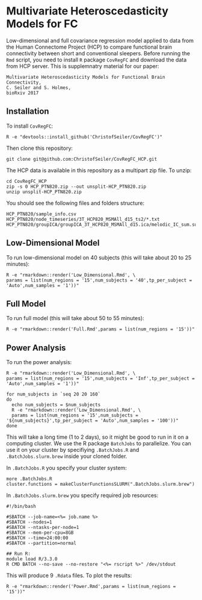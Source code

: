 # Multivariate Heteroscedasticity Models for FC

Low-dimensional and full covariance regression model applied to data from the Human Connectome Project (HCP) to compare functional brain connectivity between short and conventional sleepers. Before running the ``Rmd`` script, you need to install ``R`` package ``CovRegFC`` and download the data from HCP server. This is supplemnatry material for our paper:

```
Multivariate Heteroscedasticity Models for Functional Brain Connectivity,
C. Seiler and S. Holmes,
bioRxiv 2017
```

## Installation

To install ``CovRegFC``:

```
R -e "devtools::install_github('ChristofSeiler/CovRegFC')"
```

Then clone this repository:

```
git clone git@github.com:ChristofSeiler/CovRegFC_HCP.git
```

The HCP data is available in this repository as a multipart zip file. To unzip:

```
cd CovRegFC_HCP
zip -s 0 HCP_PTN820.zip --out unsplit-HCP_PTN820.zip
unzip unsplit-HCP_PTN820.zip
```

You should see the following files and folders structure:

```
HCP_PTN820/sample_info.csv
HCP_PTN820/node_timeseries/3T_HCP820_MSMAll_d15_ts2/*.txt
HCP_PTN820/groupICA/groupICA_3T_HCP820_MSMAll_d15.ica/melodic_IC_sum.sum/*.png
```

## Low-Dimensional Model

To run low-dimensional model on 40 subjects (this will take about 20 to 25 minutes):

```
R -e "rmarkdown::render('Low_Dimensional.Rmd', \
params = list(num_regions = '15',num_subjects = '40',tp_per_subject = 'Auto',num_samples = '1'))"
```

## Full Model

To run full model (this will take about 50 to 55 minutes):

```
R -e "rmarkdown::render('Full.Rmd',params = list(num_regions = '15'))"
```

## Power Analysis

To run the power analysis:

```
R -e "rmarkdown::render('Low_Dimensional.Rmd', \
params = list(num_regions = '15',num_subjects = 'Inf',tp_per_subject = 'Auto',num_samples = '1'))"

for num_subjects in `seq 20 20 160`
do
  echo num_subjects = $num_subjects
  R -e "rmarkdown::render('Low_Dimensional.Rmd', \
  params = list(num_regions = '15',num_subjects = '${num_subjects}',tp_per_subject = 'Auto',num_samples = '100'))"
done
```

This will take a long time (1 to 2 days), so it might be good to run in it on a computing cluster. We use the R package ``BatchJobs`` to parallelize. You can use it on your cluster by specifiying ``.BatchJobs.R`` and ``.BatchJobs.slurm.brew`` inside your cloned folder.

In ``.BatchJobs.R`` you specify your cluster system:

```
more .BatchJobs.R
cluster.functions = makeClusterFunctionsSLURM(".BatchJobs.slurm.brew")
```

In ``.BatchJobs.slurm.brew`` you specify required job resources:

```
#!/bin/bash

#SBATCH --job-name=<%= job.name %>
#SBATCH --nodes=1
#SBATCH --ntasks-per-node=1
#SBATCH --mem-per-cpu=8GB
#SBATCH --time=24:00:00
#SBATCH --partition=normal

## Run R:
module load R/3.3.0
R CMD BATCH --no-save --no-restore "<%= rscript %>" /dev/stdout
```

This will produce 9 ``.Rdata`` files. To plot the results:

```
R -e "rmarkdown::render('Power.Rmd',params = list(num_regions = '15'))"
```
